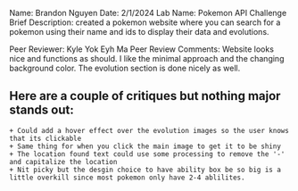 Name: Brandon Nguyen
Date: 2/1/2024
Lab Name: Pokemon API Challenge
Brief Description: created a pokemon website where you can search for a pokemon using their name and ids to display their data and evolutions.


Peer Reviewer: Kyle Yok Eyh Ma
Peer Review Comments: Website looks nice and functions as should. I like the minimal approach and the changing background color. The evolution section is done nicely as well.

## Here are a couple of critiques but nothing major stands out:
    + Could add a hover effect over the evolution images so the user knows that its clickable 
    + Same thing for when you click the main image to get it to be shiny
    + The location found text could use some processing to remove the '-' and capitalize the location 
    + Nit picky but the desgin choice to have ability box be so big is a little overkill since most pokemon only have 2-4 ablilites. 